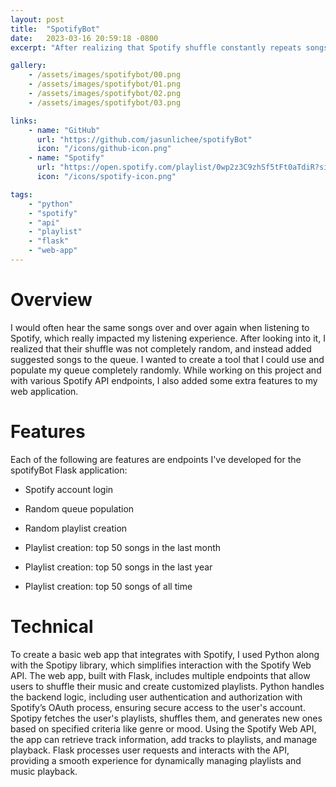 ```yaml
---
layout: post
title:  "SpotifyBot"
date:   2023-03-16 20:59:18 -0800
excerpt: "After realizing that Spotify shuffle constantly repeats songs, I developed a web application that takes Spotify shuffling to the next level, offering complete randomization and custom playlist creation. With this tool, every click generates a fully randomized queue from your selected playlist. It clears the queue before adding new songs, ensuring a new experience every time. If you're feeling nostalgic, you can also create personalized playlists of your top tracks from various time ranges."

gallery:
    - /assets/images/spotifybot/00.png
    - /assets/images/spotifybot/01.png
    - /assets/images/spotifybot/02.png
    - /assets/images/spotifybot/03.png

links:
    - name: "GitHub"
      url: "https://github.com/jasunlichee/spotifyBot"
      icon: "/icons/github-icon.png"
    - name: "Spotify"
      url: "https://open.spotify.com/playlist/0wp2z3C9zhSf5tFt0aTdiR?si=a86c34148b5e448d"
      icon: "/icons/spotify-icon.png"

tags:
    - "python"
    - "spotify"
    - "api"
    - "playlist"
    - "flask"
    - "web-app"
---
```


# Overview

I would often hear the same songs over and over again when listening to Spotify, which really impacted my listening experience. After looking into it, I realized that their shuffle was not completely random, and instead added suggested songs to the queue. I wanted to create a tool that I could use and populate my queue completely randomly. While working on this project and with various Spotify API endpoints, I also added some extra features to my web application.

# Features

Each of the following are features are endpoints I've developed for the spotifyBot Flask application: 

- Spotify account login

- Random queue population

- Random playlist creation

- Playlist creation: top 50 songs in the last month

- Playlist creation: top 50 songs in the last year

- Playlist creation: top 50 songs of all time

# Technical

To create a basic web app that integrates with Spotify, I used Python along with the Spotipy library, which simplifies interaction with the Spotify Web API. The web app, built with Flask, includes multiple endpoints that allow users to shuffle their music and create customized playlists. Python handles the backend logic, including user authentication and authorization with Spotify’s OAuth process, ensuring secure access to the user's account. Spotipy fetches the user's playlists, shuffles them, and generates new ones based on specified criteria like genre or mood. Using the Spotify Web API, the app can retrieve track information, add tracks to playlists, and manage playback. Flask processes user requests and interacts with the API, providing a smooth experience for dynamically managing playlists and music playback.

